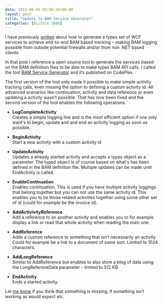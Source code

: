 ```yaml
---
date: 2011-06-03 05:58:29+00:00
layout: post
title: "Update to BAM Service Generator"
categories: [BizTalk 2006]
---
```


I have previously [written](http://www.richardhallgren.com/end-to-end-tracking-using-bam-services-and-the-bam-service-generator-tool/) about how to generate a types set of WCF services to achieve end-to-end BAM based tracking – making BAM logging possible from outside potential firewalls and/or from non .NET based clients.

In that post I reference a open source tool to generate the services based on the BAM definition files to be able to make types BAM API calls. I called the tool [BAM Service Generator](http://bmsrvgen.codeplex.com/) and it’s published on CodePlex.

The first version of the tool only made it possible to make simple activity tracking calls, even missing the option to defining a custom activity id. All advanced scenarios like continuation, activity and data reference or even updating a activity wasn’t possible. That has now been fixed and the second version of the tool enables the following operations.

  * **LogCompleteActivity**         
Creates a simple logging line and is the most efficient option if one only want's to begin, update and and end an activity logging as soon as possible. 
   
  * **BeginActivity**         
Start a new activity with a custom activity id 
   
  * **UpdateActivity**         
Updates a already started activity and accepts a types object as a parameter. The typed object is of course based on what's has been defined in the BAM definition file. Multiple updates can be made until EndActivity is called. 
   
  * **EnableContinuation**         
Enables continuation. This is used if you have multiple activity loggings that belong together but you can not use the same activity id. This enables you to tie those related activities together using some other set of id (could for example be the invoice id). 
   
  * **AddActivivityReference**         
Add a reference to an another activity and enables you to for example display a link or read that whole activity when reading the main one. 
   
  * **AddReference**         
Adds a custom reference to something that isn’t necessarily an activity. Could for example be a link to a document of some sort. Limited to 1024 characters. 
   
  * **AddLongReference**         
Similar to AddReference but enables to also store a blog of data using the LongRefernceData parameter – limited to 512 KB. 
   
  * **EndActivity**         
Ends a started activity. 

Let [me know](mailto:richard.hallgren@gmail.com) if you think that something is missing, if something isn’t working as would expect etc.
